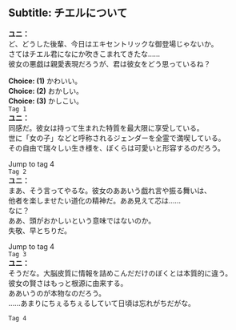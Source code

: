 # 

  
## Subtitle: チエルについて
  
**ユニ：**  
ど、どうした後輩、今日はエキセントリックな御登場じゃないか。  
さてはチエル君になにか吹きこまれてきたな……  
彼女の悪戯は親愛表現だろうが、君は彼女をどう思っているね？  
  
**Choice: (1)**  かわいい。  
**Choice: (2)**  おかしい。  
**Choice: (3)**  かしこい。  
`Tag 1`  
**ユニ：**  
同感だ。彼女は持って生まれた特質を最大限に享受している。  
世に「女の子」などと呼称されるジェンダーを全霊で満喫している。  
その自由で瑞々しい生き様を、ぼくらは可愛いと形容するのだろう。  
  
Jump to tag 4  
`Tag 2`  
**ユニ：**  
まあ、そう言ってやるな。彼女のああいう戯れ言や振る舞いは、  
他者を楽しませたい道化の精神だ。ああ見えて芯は……  
なに？  
ああ、頭がおかしいという意味ではないのか。  
失敬、早とちりだ。  
  
Jump to tag 4  
`Tag 3`  
**ユニ：**  
そうだな。大脳皮質に情報を詰めこんだだけのぼくとは本質的に違う。  
彼女の賢さはもっと根源に由来する。  
ああいうのが本物なのだろう。  
……あまりにちぇるちぇるしていて日頃は忘れがちだがな。  
  
`Tag 4`  
